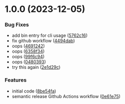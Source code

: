 # 1.0.0 (2023-12-05)


### Bug Fixes

* add bin entry for cli usage ([5762c16](https://github.com/steryereo/upgrade-existing/commit/5762c16c6796642d3a6b2f889e041c66f34215f3))
* fix github workflow ([4494dab](https://github.com/steryereo/upgrade-existing/commit/4494dab73b24f3aa1a09c4572df30bf590d99a06))
* oops ([4691242](https://github.com/steryereo/upgrade-existing/commit/4691242adabc67e05226bc9e3311dab5034d778b))
* oops ([6358f34](https://github.com/steryereo/upgrade-existing/commit/6358f34596d03220861e21fb0799229f2b9309c5))
* oops ([99f6c94](https://github.com/steryereo/upgrade-existing/commit/99f6c9469c524043c7b1be7ddf6e170b7be1eda0))
* oops ([0480393](https://github.com/steryereo/upgrade-existing/commit/048039310316c7dfd38d54e660d19574c4fb49d3))
* try this again ([2e1d29c](https://github.com/steryereo/upgrade-existing/commit/2e1d29c81e558b043b66e6763c67754ec79713ff))


### Features

* initial code ([8be54fa](https://github.com/steryereo/upgrade-existing/commit/8be54fa6069d6a0339f8fb8cb81693e2f1ae235f))
* semantic release Github Actions workflow ([0e61e75](https://github.com/steryereo/upgrade-existing/commit/0e61e75650ecee8fb30fd75fd7c1f0d072084c0b))
